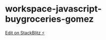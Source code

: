 # workspace-javascript-buygroceries-gomez

[Edit on StackBlitz ⚡️](https://stackblitz.com/edit/workspace-javascript-buygroceries-gomez)